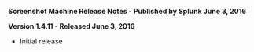 **Screenshot Machine Release Notes - Published by Splunk June 3, 2016**


**Version 1.4.11 - Released June 3, 2016**

* Initial release